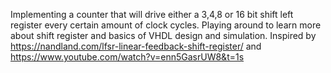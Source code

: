 Implementing a counter that will drive either a 3,4,8 or 16 bit shift left register every certain amount of clock cycles. Playing around to learn more about shift register and basics of VHDL design and simulation. Inspired by https://nandland.com/lfsr-linear-feedback-shift-register/ and https://www.youtube.com/watch?v=enn5GasrUW8&t=1s 
